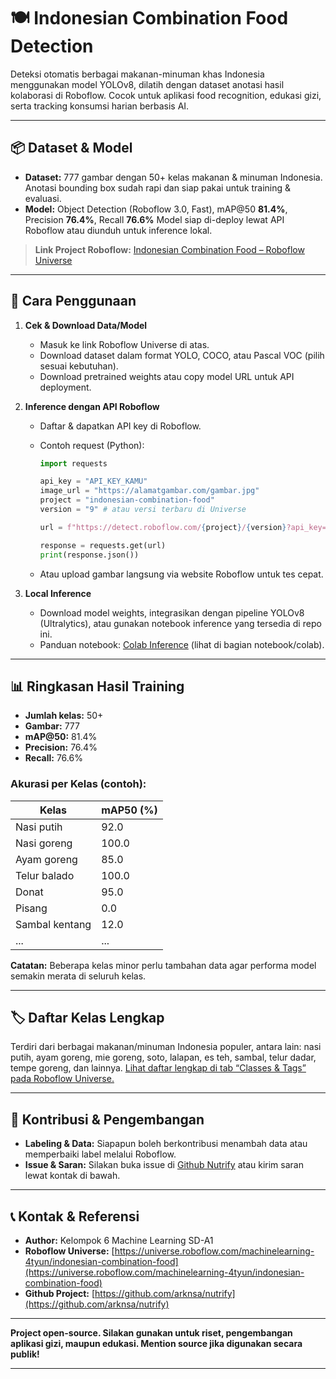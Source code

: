# 🍽️ Indonesian Combination Food Detection

Deteksi otomatis berbagai makanan-minuman khas Indonesia menggunakan model YOLOv8, dilatih dengan dataset anotasi hasil kolaborasi di Roboflow.
Cocok untuk aplikasi food recognition, edukasi gizi, serta tracking konsumsi harian berbasis AI.

---

## 📦 Dataset & Model

* **Dataset:**
  777 gambar dengan 50+ kelas makanan & minuman Indonesia.
  Anotasi bounding box sudah rapi dan siap pakai untuk training & evaluasi.
* **Model:**
  Object Detection (Roboflow 3.0, Fast), mAP\@50 **81.4%**, Precision **76.4%**, Recall **76.6%**
  Model siap di-deploy lewat API Roboflow atau diunduh untuk inference lokal.

> **Link Project Roboflow:**
> [Indonesian Combination Food – Roboflow Universe](https://universe.roboflow.com/machinelearning-4tyun/indonesian-combination-food)

---

## 🚀 Cara Penggunaan

1. **Cek & Download Data/Model**

   * Masuk ke link Roboflow Universe di atas.
   * Download dataset dalam format YOLO, COCO, atau Pascal VOC (pilih sesuai kebutuhan).
   * Download pretrained weights atau copy model URL untuk API deployment.

2. **Inference dengan API Roboflow**

   * Daftar & dapatkan API key di Roboflow.
   * Contoh request (Python):

     ```python
     import requests

     api_key = "API_KEY_KAMU"
     image_url = "https://alamatgambar.com/gambar.jpg"
     project = "indonesian-combination-food"
     version = "9" # atau versi terbaru di Universe

     url = f"https://detect.roboflow.com/{project}/{version}?api_key={api_key}&image={image_url}"

     response = requests.get(url)
     print(response.json())
     ```
   * Atau upload gambar langsung via website Roboflow untuk tes cepat.

3. **Local Inference**

   * Download model weights, integrasikan dengan pipeline YOLOv8 (Ultralytics), atau gunakan notebook inference yang tersedia di repo ini.
   * Panduan notebook: [Colab Inference](https://github.com/arknsa/nutrify) (lihat di bagian notebook/colab).

---

## 📊 Ringkasan Hasil Training

* **Jumlah kelas:** 50+
* **Gambar:** 777
* **mAP\@50:** 81.4%
* **Precision:** 76.4%
* **Recall:** 76.6%

### Akurasi per Kelas (contoh):

| Kelas          | mAP50 (%) |
| -------------- | --------- |
| Nasi putih     | 92.0      |
| Nasi goreng    | 100.0     |
| Ayam goreng    | 85.0      |
| Telur balado   | 100.0     |
| Donat          | 95.0      |
| Pisang         | 0.0       |
| Sambal kentang | 12.0      |
| ...            | ...       |

**Catatan:**
Beberapa kelas minor perlu tambahan data agar performa model semakin merata di seluruh kelas.

---

## 🏷️ Daftar Kelas Lengkap

Terdiri dari berbagai makanan/minuman Indonesia populer, antara lain: nasi putih, ayam goreng, mie goreng, soto, lalapan, es teh, sambal, telur dadar, tempe goreng, dan lainnya.
[Lihat daftar lengkap di tab “Classes & Tags” pada Roboflow Universe.](https://universe.roboflow.com/machinelearning-4tyun/indonesian-combination-food/classes)

---

## 👥 Kontribusi & Pengembangan

* **Labeling & Data:**
  Siapapun boleh berkontribusi menambah data atau memperbaiki label melalui Roboflow.
* **Issue & Saran:**
  Silakan buka issue di [Github Nutrify](https://github.com/arknsa/nutrify) atau kirim saran lewat kontak di bawah.

---

## 📞 Kontak & Referensi

* **Author:** Kelompok 6 Machine Learning SD-A1
* **Roboflow Universe:** [https://universe.roboflow.com/machinelearning-4tyun/indonesian-combination-food](https://universe.roboflow.com/machinelearning-4tyun/indonesian-combination-food)
* **Github Project:** [https://github.com/arknsa/nutrify](https://github.com/arknsa/nutrify)

---

**Project open-source. Silakan gunakan untuk riset, pengembangan aplikasi gizi, maupun edukasi. Mention source jika digunakan secara publik!**

---